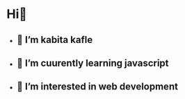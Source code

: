 # Hi👋

- ## 🔭 I’m kabita kafle
- ## 🌱 I’m cuurently learning javascript
- ## 👯 I’m interested in web development



